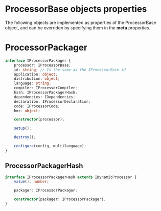 # ProcessorBase objects properties

The following objects are implemented as properties of the ProcessorBase object, and can be overriden by specifying them
in the **meta** properties.

# ProcessorPackager

```typescript
interface IProcessorPackager {
    processor: IProcessorBase;
    id: string; // Is the same as the IProcessorBase id
    application: object;
    distribution: object;
    language: string;
    compiler: IProcessorCompiler;
    hash: IProcessorPackagerHash;
    dependencies: IDependencies;
    declaration: IProcessorDeclaration;
    code: IProcessorCode;
    hmr: object;

    constructor(processor);

    setup();

    destroy();

    configure(config, multilanguage);
}
```

## ProcessorPackagerHash

```typescript
interface IProcessorPackagerHash extends IDynamicProcessor {
    value(): number;

    packager: IProcessorPackager;

    constructor(packager: IProcessorPackager);
}
```